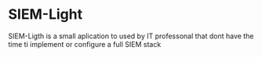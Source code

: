 # SIEM-Light
SIEM-Ligth is a small aplication to used by IT professonal that dont have the time ti implement or configure a full SIEM stack
